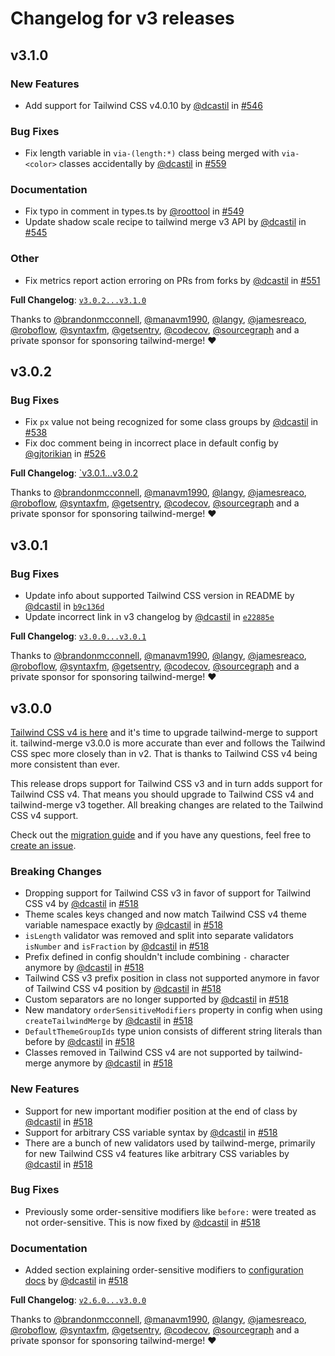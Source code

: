 # Changelog for v3 releases

## v3.1.0

### New Features

- Add support for Tailwind CSS v4.0.10 by [@dcastil](https://github.com/dcastil) in [#546](https://github.com/dcastil/tailwind-merge/pull/546)

### Bug Fixes

- Fix length variable in `via-(length:*)` class being merged with `via-<color>` classes accidentally by [@dcastil](https://github.com/dcastil) in [#559](https://github.com/dcastil/tailwind-merge/pull/559)

### Documentation

- Fix typo in comment in types.ts by [@roottool](https://github.com/roottool) in [#549](https://github.com/dcastil/tailwind-merge/pull/549)
- Update shadow scale recipe to tailwind merge v3 API by [@dcastil](https://github.com/dcastil) in [#545](https://github.com/dcastil/tailwind-merge/pull/545)

### Other

- Fix metrics report action erroring on PRs from forks by [@dcastil](https://github.com/dcastil) in [#551](https://github.com/dcastil/tailwind-merge/pull/551)

**Full Changelog**: [`v3.0.2...v3.1.0`](https://github.com/dcastil/tailwind-merge/compare/v3.0.2...v3.1.0)

Thanks to [@brandonmcconnell](https://github.com/brandonmcconnell), [@manavm1990](https://github.com/manavm1990), [@langy](https://github.com/langy), [@jamesreaco](https://github.com/jamesreaco), [@roboflow](https://github.com/roboflow), [@syntaxfm](https://github.com/syntaxfm), [@getsentry](https://github.com/getsentry), [@codecov](https://github.com/codecov), [@sourcegraph](https://github.com/sourcegraph) and a private sponsor for sponsoring tailwind-merge! ❤️

## v3.0.2

### Bug Fixes

- Fix `px` value not being recognized for some class groups by [@dcastil](https://github.com/dcastil) in [#538](https://github.com/dcastil/tailwind-merge/pull/538)
- Fix doc comment being in incorrect place in default config by [@gjtorikian](https://github.com/gjtorikian) in [#526](https://github.com/dcastil/tailwind-merge/pull/526)

**Full Changelog**: [`v3.0.1...v3.0.2](https://github.com/dcastil/tailwind-merge/compare/v3.0.1...v3.0.2)

Thanks to [@brandonmcconnell](https://github.com/brandonmcconnell), [@manavm1990](https://github.com/manavm1990), [@langy](https://github.com/langy), [@jamesreaco](https://github.com/jamesreaco), [@roboflow](https://github.com/roboflow), [@syntaxfm](https://github.com/syntaxfm), [@getsentry](https://github.com/getsentry), [@codecov](https://github.com/codecov), [@sourcegraph](https://github.com/sourcegraph) and a private sponsor for sponsoring tailwind-merge! ❤️

## v3.0.1

### Bug Fixes

- Update info about supported Tailwind CSS version in README by [@dcastil](https://github.com/dcastil) in [`b9c136d`](https://github.com/dcastil/tailwind-merge/commit/b9c136df358ef6012f23bf08258dbf970c0aec43)
- Update incorrect link in v3 changelog by [@dcastil](https://github.com/dcastil) in [`e22885e`](https://github.com/dcastil/tailwind-merge/commit/e22885e41e1661f1493f9bf6fb829cfbe1b50281)

**Full Changelog**: [`v3.0.0...v3.0.1`](https://github.com/dcastil/tailwind-merge/compare/v3.0.0...v3.0.1)

Thanks to [@brandonmcconnell](https://github.com/brandonmcconnell), [@manavm1990](https://github.com/manavm1990), [@langy](https://github.com/langy), [@jamesreaco](https://github.com/jamesreaco), [@roboflow](https://github.com/roboflow), [@syntaxfm](https://github.com/syntaxfm), [@getsentry](https://github.com/getsentry), [@codecov](https://github.com/codecov), [@sourcegraph](https://github.com/sourcegraph) and a private sponsor for sponsoring tailwind-merge! ❤️

## v3.0.0

[Tailwind CSS v4 is here](https://tailwindcss.com/blog/tailwindcss-v4) and it's time to upgrade tailwind-merge to support it. tailwind-merge v3.0.0 is more accurate than ever and follows the Tailwind CSS spec more closely than in v2. That is thanks to Tailwind CSS v4 being more consistent than ever.

This release drops support for Tailwind CSS v3 and in turn adds support for Tailwind CSS v4. That means you should upgrade to Tailwind CSS v4 and tailwind-merge v3 together. All breaking changes are related to the Tailwind CSS v4 support.

Check out the [migration guide](./v2-to-v3-migration.md) and if you have any questions, feel free to [create an issue](https://github.com/dcastil/tailwind-merge/issues/new/choose).

### Breaking Changes

- Dropping support for Tailwind CSS v3 in favor of support for Tailwind CSS v4 by [@dcastil](https://github.com/dcastil) in [#518](https://github.com/dcastil/tailwind-merge/pull/518)
- Theme scales keys changed and now match Tailwind CSS v4 theme variable namespace exactly by [@dcastil](https://github.com/dcastil) in [#518](https://github.com/dcastil/tailwind-merge/pull/518)
- `isLength` validator was removed and split into separate validators `isNumber` and `isFraction` by [@dcastil](https://github.com/dcastil) in [#518](https://github.com/dcastil/tailwind-merge/pull/518)
- Prefix defined in config shouldn't include combining `-` character anymore by [@dcastil](https://github.com/dcastil) in [#518](https://github.com/dcastil/tailwind-merge/pull/518)
- Tailwind CSS v3 prefix position in class not supported anymore in favor of Tailwind CSS v4 position by [@dcastil](https://github.com/dcastil) in [#518](https://github.com/dcastil/tailwind-merge/pull/518)
- Custom separators are no longer supported by [@dcastil](https://github.com/dcastil) in [#518](https://github.com/dcastil/tailwind-merge/pull/518)
- New mandatory `orderSensitiveModifiers` property in config when using `createTailwindMerge` by [@dcastil](https://github.com/dcastil) in [#518](https://github.com/dcastil/tailwind-merge/pull/518)
- `DefaultThemeGroupIds` type union consists of different string literals than before by [@dcastil](https://github.com/dcastil) in [#518](https://github.com/dcastil/tailwind-merge/pull/518)
- Classes removed in Tailwind CSS v4 are not supported by tailwind-merge anymore by [@dcastil](https://github.com/dcastil) in [#518](https://github.com/dcastil/tailwind-merge/pull/518)

### New Features

- Support for new important modifier position at the end of class by [@dcastil](https://github.com/dcastil) in [#518](https://github.com/dcastil/tailwind-merge/pull/518)
- Support for arbitrary CSS variable syntax by [@dcastil](https://github.com/dcastil) in [#518](https://github.com/dcastil/tailwind-merge/pull/518)
- There are a bunch of new validators used by tailwind-merge, primarily for new Tailwind CSS v4 features like arbitrary CSS variables by [@dcastil](https://github.com/dcastil) in [#518](https://github.com/dcastil/tailwind-merge/pull/518)

### Bug Fixes

- Previously some order-sensitive modifiers like `before:` were treated as not order-sensitive. This is now fixed by [@dcastil](https://github.com/dcastil) in [#518](https://github.com/dcastil/tailwind-merge/pull/518)

### Documentation

- Added section explaining order-sensitive modifiers to [configuration docs](../configuration.md#order-sensitive-modifiers) by [@dcastil](https://github.com/dcastil) in [#518](https://github.com/dcastil/tailwind-merge/pull/518)

**Full Changelog**: [`v2.6.0...v3.0.0`](https://github.com/dcastil/tailwind-merge/compare/v2.6.0...v3.0.0)

Thanks to [@brandonmcconnell](https://github.com/brandonmcconnell), [@manavm1990](https://github.com/manavm1990), [@langy](https://github.com/langy), [@jamesreaco](https://github.com/jamesreaco), [@roboflow](https://github.com/roboflow), [@syntaxfm](https://github.com/syntaxfm), [@getsentry](https://github.com/getsentry), [@codecov](https://github.com/codecov), [@sourcegraph](https://github.com/sourcegraph) and a private sponsor for sponsoring tailwind-merge! ❤️
